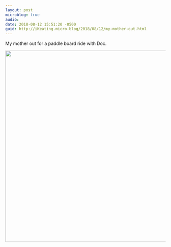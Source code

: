 ```yaml
---
layout: post
microblog: true
audio: 
date: 2018-08-12 15:51:20 -0500
guid: http://iKeating.micro.blog/2018/08/12/my-mother-out.html
---
```

My mother out for a paddle board ride with Doc.

<img src="http://iKeating.micro.blog/uploads/2018/c776cf0e0a.jpg" width="600" height="600" />
